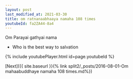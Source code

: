 ```yaml
---
layout: post
last_modified_at: 2021-03-30
title: om ratnanaabhaaya namaha 108 times
youtubeId: fa2ZA44-8a4
---
```

 
 
Om Parayai gathyai nama 
 
 -  Who is the best way to salvation 
 
  
 
  
 
 
 
 
 
 


{% include youtubePlayer.html id=page.youtubeId %}
 
[Next]({{ site.baseurl }}{% link  split2/_posts/2016-08-01-Om mahaabuddhaye namaha 108 times.md%})
 
